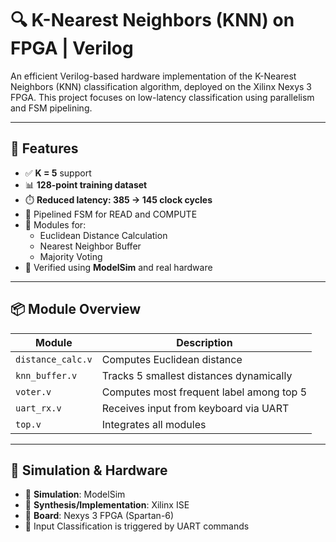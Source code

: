 # 🔍 K-Nearest Neighbors (KNN) on FPGA | Verilog

An efficient Verilog-based hardware implementation of the K-Nearest Neighbors (KNN) classification algorithm, deployed on the Xilinx Nexys 3 FPGA. This project focuses on low-latency classification using parallelism and FSM pipelining.

---

## 🚀 Features

- ✅ **K = 5** support
- 📊 **128-point training dataset**
- ⏱️ **Reduced latency: 385 → 145 clock cycles**
- 🔁 Pipelined FSM for READ and COMPUTE
- 🧠 Modules for:
  - Euclidean Distance Calculation
  - Nearest Neighbor Buffer
  - Majority Voting
- 🧪 Verified using **ModelSim** and real hardware

---

## 📦 Module Overview

| Module             | Description                                 |
|--------------------|---------------------------------------------|
| `distance_calc.v`  | Computes Euclidean distance                 |
| `knn_buffer.v`     | Tracks 5 smallest distances dynamically     |
| `voter.v`          | Computes most frequent label among top 5    |
| `uart_rx.v`        | Receives input from keyboard via UART       |
| `top.v`            | Integrates all modules                      |

---

## 🔧 Simulation & Hardware

- 🧪 **Simulation**: ModelSim
- 🧱 **Synthesis/Implementation**: Xilinx ISE
- 🔌 **Board**: Nexys 3 FPGA (Spartan-6)
- 🧠 Input Classification is triggered by UART commands

